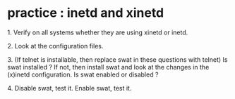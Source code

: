 # practice : inetd and xinetd

1\. Verify on all systems whether they are using xinetd or inetd.

2\. Look at the configuration files.

3\. (If telnet is installable, then replace swat in these questions with
telnet) Is swat installed ? If not, then install swat and look at the
changes in the (x)inetd configuration. Is swat enabled or disabled ?

4\. Disable swat, test it. Enable swat, test it.
